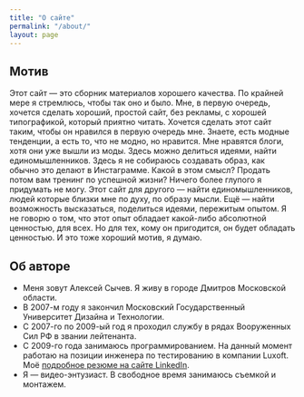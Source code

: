 ```yaml
---
title: "О сайте"
permalink: "/about/"
layout: page
---
```


## Мотив

Этот сайт — это сборник материалов хорошего качества. По крайней мере я стремлюсь, чтобы так оно и было. Мне, в первую очередь, хочется сделать хороший, простой сайт, без рекламы, с хорошей типографикой, который приятно читать. Хочется сделать этот сайт таким, чтобы он нравился в первую очередь мне. Знаете, есть модные тенденции, а есть то, что не модно, но нравится. Мне нравятся блоги, хотя они уже вышли из моды. Здесь можно делиться идеями, найти единомышленников. Здесь я не собираюсь создавать образ, как обычно это делают в Инстаграмме. Какой в этом смысл? Продать потом вам тренинг по успешной жизни? Ничего более глупого я придумать не могу. Этот сайт для другого — найти единомышленников, людей которые близки мне по духу, по образу мысли. Ещё — найти возможность высказаться, поделиться идеями, пережитым опытом. Я не говорю о том, что этот опыт обладает какой-либо абсолютной ценностью, для всех. Но для тех, кому он пригодится, он будет обладать ценностью. И это тоже хороший мотив, я думаю. 

## Об авторе

- Меня зовут Алексей Сычев. Я живу в городе Дмитров Московской области.
- В 2007-м году я закончил Московский Государственный Университет Дизайна и Технологии.
- С 2007-го по 2009-ый год я проходил службу в рядах Вооруженных Сил РФ в звании лейтенанта.
- С 2009-го года занимаюсь программированием. На данный момент работаю на позиции инженера по тестированию в компании Luxoft. Моё [подробное резюме на сайте LinkedIn](https://www.linkedin.com/in/alesychev/).
- Я — видео-энтузиаст. В свободное время занимаюсь съемкой и монтажем.
